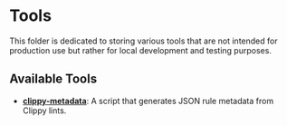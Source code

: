 # Tools

This folder is dedicated to storing various tools that are not intended for production use but rather for local development and testing purposes.

## Available Tools

- **[clippy-metadata](clippy-metadata)**: A script that generates JSON rule metadata from Clippy lints.
